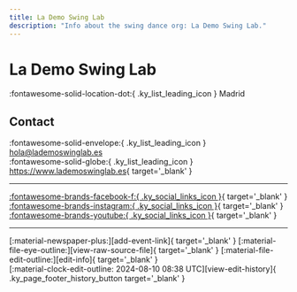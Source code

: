 ```yaml
---
title: La Demo Swing Lab
description: "Info about the swing dance org: La Demo Swing Lab."
---
```


# La Demo Swing Lab

:fontawesome-solid-location-dot:{ .ky_list_leading_icon } Madrid  


## Contact

:fontawesome-solid-envelope:{ .ky_list_leading_icon } <hola@lademoswinglab.es>  
:fontawesome-solid-globe:{ .ky_list_leading_icon } <https://www.lademoswinglab.es>{ target='_blank' }  

---

 [:fontawesome-brands-facebook-f:{ .ky_social_links_icon }](https://www.facebook.com/lademoswinglab){ target='_blank' } [:fontawesome-brands-instagram:{ .ky_social_links_icon }](https://instagram.com/lademoswinglab){ target='_blank' } [:fontawesome-brands-youtube:{ .ky_social_links_icon }](https://youtube.com/@lademoswinglab9526){ target='_blank' }

---

<div class="ky_page_footer" markdown>
<div class="ky_page_footer_trailing" markdown="span">
[:material-newspaper-plus:][add-event-link]{ target='_blank' }
[:material-file-eye-outline:][view-raw-source-file]{ target='_blank' }
[:material-file-edit-outline:][edit-info]{ target='_blank' }
</div>
<div class="ky_page_footer_leading" markdown="span">
[:material-clock-edit-outline: 2024-08-10 08:38 UTC][view-edit-history]{ .ky_page_footer_history_button target='_blank' }
</div>
</div>

[add-event-link]: https://github.com/swingdance/events/issues/new?assignees=&labels=add+event&projects=&template=02-add_entity.yml&title=%5Bes%5D%20%3CName%3E&region=es&province=Madrid&city=Madrid&org_id=la-demo-swing-lab "Add Event"
[view-raw-source-file]: https://github.com/swingdance/orgs/blob/main/es/la-demo-swing-lab.json "View Raw Source File"
[edit-info]: https://github.com/swingdance/orgs/issues/new?assignees=&labels=update+org&projects=&template=03-update_entity.yml&title=%5Bes%5D%20La%20Demo%20Swing%20Lab&region=es&id=la-demo-swing-lab&name=La%20Demo%20Swing%20Lab "Edit Info"

[view-edit-history]: https://github.com/swingdance/orgs/commits/main/es/la-demo-swing-lab.json "View Edit History"
